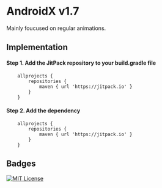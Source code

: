 
# AndroidX v1.7

Mainly foucused on regular animations.


## Implementation

#### Step 1. Add the JitPack repository to your build.gradle file

```http
    allprojects {
        repositories {
            maven { url 'https://jitpack.io' }
        }
    }
```
#### Step 2. Add the dependency

```http
    allprojects {
        repositories {
            maven { url 'https://jitpack.io' }
        }
    }
```



## Badges

[![MIT License](https://img.shields.io/badge/License-MIT-green.svg)](https://choosealicense.com/licenses/mit/)


